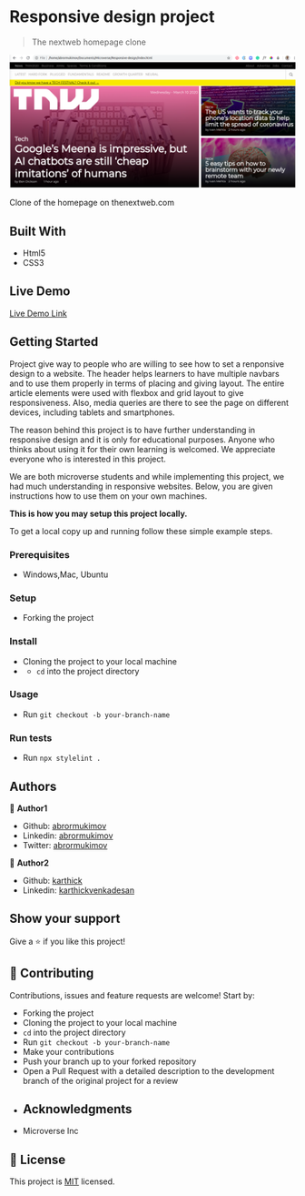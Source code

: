 # Responsive design project

> The nextweb homepage clone


![screenshot](/images/screenshot.png)


Clone of the homepage on thenextweb.com

## Built With

- Html5
- CSS3

## Live Demo

[Live Demo Link](https://rawcdn.githack.com/karthi07/Responsive-design/a824292aa5ae482834fe6e7a80ee90e0e4d28e82/index.html)

## Getting Started

  Project give way to people who are willing to see how to set a renponsive design to a website. The header helps learners to have multiple navbars and to use them properly in terms of placing and giving layout. The entire article elements were used with flexbox and grid layout to give responsiveness. Also, media queries are there to see the page on different devices, including tablets and smartphones.

  The reason behind this project is to have further understanding in responsive design and it is only for educational purposes. Anyone who thinks about using it for their own learning is welcomed. We appreciate everyone who is interested in this project.

  We are both microverse students and while implementing this project, we had much understanding in responsive websites. Below, you are given instructions how to use them on your own machines.

**This is how you may setup this project locally.**


To get a local copy up and running follow these simple example steps.

### Prerequisites
  * Windows,Mac, Ubuntu

### Setup
* Forking the project

### Install
* Cloning the project to your local machine
* * `cd` into the project directory

### Usage
* Run `git checkout -b your-branch-name`

### Run tests
* Run `npx stylelint .`



## Authors

👤 **Author1**

- Github: [abrormukimov](https://github.com/abrormukimov)
- Linkedin: [abrormukimov](https://www.linkedin.com/in/abrormukimov)
- Twitter: [abrormukimov](https://www.twitter.com/abrormukimov)

👤 **Author2**

- Github: [karthick](https://github.com/karthi07)
- Linkedin: [karthickvenkadesan](https://www.linkedin.com/in/karthickvenkadesan)

## Show your support

Give a ⭐️ if you like this project!

## 🤝 Contributing

Contributions, issues and feature requests are welcome! Start by:
* Forking the project
* Cloning the project to your local machine
* `cd` into the project directory
* Run `git checkout -b your-branch-name`
* Make your contributions
* Push your branch up to your forked repository
* Open a Pull Request with a detailed description to the development branch of the original project for a review
* ## Acknowledgments

- Microverse Inc

## 📝 License

This project is [MIT](https://opensource.org/licenses/MIT) licensed.
